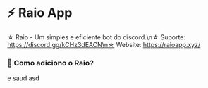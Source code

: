 # ⚡ Raio App
☆ Raio - Um simples e eficiente bot do discord.\n☆ Suporte: https://discord.gg/kCHz3dEACN\n☆ Website: https://raioapp.xyz/
### 🤔 Como adiciono o Raio?
e
saud
asd
